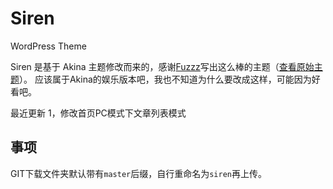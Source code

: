 # Siren
WordPress Theme

Siren 是基于 Akina 主题修改而来的，感谢[Fuzzz](http://www.akina.pw/)写出这么棒的主题（[查看原始主题](http://www.akina.pw/themeakina)）。
应该属于Akina的娱乐版本吧，我也不知道为什么要改成这样，可能因为好看吧。

最近更新
1，修改首页PC模式下文章列表模式

## 事项
GIT下载文件夹默认带有<code>master</code>后缀，自行重命名为<code>siren</code>再上传。
